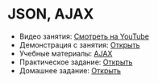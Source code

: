 # JSON, AJAX

* Видео занятия: [Смотреть на YouTube](https://youtu.be/QsORn_Cn6W0)
* Демонстрация с занятия: [Открыть](https://github.com/maxchv/WebShort/tree/master/module02/lesson05/demo)
* Учебные материалы: [AJAX](ajax.pdf)
* Практическое задание: [Открыть](pracitce.pdf)
* Домашнее задание: [Открыть](hw.pdf)